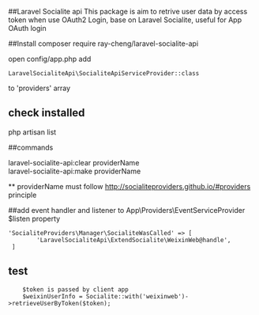 ##Laravel Socialite api
This package is aim to retrive user data by access token when use OAuth2 Login, base on Laravel Socialite, useful for App OAuth login


##Install
    composer require ray-cheng/laravel-socialite-api

open config/app.php
add 

    LaravelSocialiteApi\SocialiteApiServiceProvider::class

 to 'providers' array
 
 
## check installed

php artisan list

##commands

  laravel-socialite-api:clear  providerName    
  laravel-socialite-api:make   providerName    
   
** providerName must follow http://socialiteproviders.github.io/#providers principle

##add event handler and listener to App\Providers\EventServiceProvider $listen property


    'SocialiteProviders\Manager\SocialiteWasCalled' => [
            'LaravelSocialiteApi\ExtendSocialite\WeixinWeb@handle',
     ]

## test
		$token is passed by client app 
        $weixinUserInfo = Socialite::with('weixinweb')->retrieveUserByToken($token);
